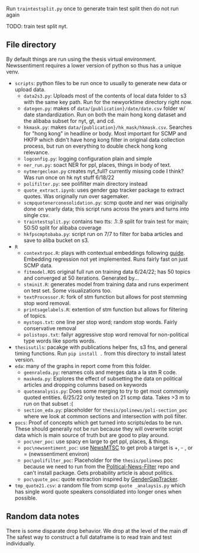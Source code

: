 Run  `traintestsplit.py` once to generate train test split then do not run again

TODO: train test split nyt. 

## File directory
By default things are run using the thesis virtual environment. Newssentiment requires a lower version of python so thus has a unique venv. 

- `scripts`: python files to be run once to usually to generate new data or upload data.
    - `data2s3.py`: Uploads most of the contents of local data folder to s3 with the same key path. Run for the newyorktime directory right now. 
    - `dategen.py`: makes of `data/{publication}/date/date.csv` folder w/ date standardization. Run on both the main hong kong dataset and the alibaba subset for nyt, gt, and cd.
    - `hkmask.py`: makes `data/{publication}/hk_mask/hkmask.csv`. Searches for "hong kong" in headline or body. Most important for SCMP and HKFP which didn't have hong kong filter in original data collection process, but run on everything to double check hong kong relevance. 
    - `logconfig.py`: logging configuration plain and simple
    - `ner_run.py`: soact NER for ppl, places, things in body of text. 
    -  `nytmergeclean.py` creates nyt_full? currently missing code I think? Was run once on hk nyt stuff 6/18/22
    - `polifilter.py`: see polifilter main directory instead
    - `quote_extract.ipynb`: uses gender gap tracker package to extract quotes. Was originally run over sagemaker. 
    - `scmpquotenerconosolidation.py`: scmp quote and ner was originally done on yearly data; this script runs across the years and turns into single csv. 
    - `traintestsplit.py`: contains two tts: .1:.9 split for train test for main; 50:50 split for alibaba coverage
    - `hkfpscmptobaba.py`: script run on 7/7 to filter for baba articles and save to aliba bucket on s3.
- `R`
    - `contextrpoc.R`: plays with contextual embeddings following [guide](https://cran.r-project.org/web/packages/conText/vignettes/quickstart.pdf). Embedding regression not yet implemented. Runs fairly fast on just SCMP data.
    - `fitmodel.RDS` original full run on training data 6/24/22; has 50 topics and converged at 50 iterations. Generated by...
    - `stminit.R`: generates model from training data and runs experiment on test set. Some visualizations too. 
    - `textProcessor.R`: fork of stm function but allows for post stemming stop word removal.
    - `printsagelabels.R`: extention of stm function but allows for filtering of topics. 
    - `mystops.txt`: one line per stop word; random stop words. Fairly conservative removal
    - `polistops.txt`: failyr aggressive stop word removal for non-political type words like sports words. 
- `thesisutils`: pacakge with publications helper fns, s3 fns, and general timing functions. Run `pip install .` from this directory to install latest version. 
- `eda`: many of the graphs in report come from this folder. 
    - `geenraleda.py`: renames cols and merges data a la stm R code. 
    - `maskeda.py`: Explores the effect of subsetting the data on political articles and dropping columns based on keywords
    - `quoteanalysis.py`: Does some merging to try to get most commonly quoted entities. 6/25/22 only tested on 21 scmp data. Takes >3 m to run on that subset :(
    - `section_eda.py`: placeholder for `thesis/polinews/poli-section_poc` where we look at common sections and intersection with poli filter. 
- `pocs`: Proof of concepts which get turned into scripts/edas to be run. These
    should generally not be run because they will overwrite script data which
    is main source of truth but are good to play around. 
    - `poc\ner_poc`: use spacy en large to get ppl, places, & things.
    - `poc\newsentiment_poc`: use [NewsMTSC](https://github.com/fhamborg/NewsMTSC/tree/main/NewsSentiment) to get prob a target is +, - , or = (newssentiment environ)
    - `poc\polifilter_poc`: Placeholder for the `thesis/polinews` poc because we need to run from the [Political-News-Filter](https://github.com/lukasgebhard/Political-News-Filter) repo and can't install package. Gets probability article is about politics. 
    - `poc\quote_poc`: quote extraction inspired by [GenderGapTracker](https://github.com/sfu-discourse-lab/GenderGapTracker). 
- `tmp_quote21.csv`: a random file from scmp `quote _analaysis.py` which has single word quote speakers consoldiated into longer ones when possible. 



## Random data notes
There is some disparate drop behavior. We drop at the level of the main df
The safest way to construct a full dataframe is to read train and test individually. 
